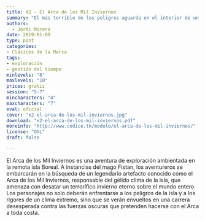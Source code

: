 ```yaml
---
title: X2 - El Arca de los Mil Inviernos
summary: "El más terrible de los peligros aguarda en el interior de un legendario artefacto perdido en los confines de la Isla Boreal: el Arca de los Mil Inviernos."
authors:
  - Jordi Morera
date: 2019-01-09
type: post
categories:
- Clásicos de la Marca
tags:
- exploración
- gestión del tiempo
minlevels: "6"
maxlevels: "10"
prices: gratis
session: "5-7"
mincharacters: "4"
maxcharacters: "7"
eval: oficial
cover: "x2-el-arca-de-los-mil-inviernos.jpg"
download: "x2-el-arca-de-los-mil-inviernos.pdf"
moreinfo: "http://www.codice.tk/modulo/el-arca-de-los-mil-inviernos/"
license: "OGL"
draft: false

---
```


El Arca de los Mil Inviernos es una aventura de exploración
ambientada en la remota isla Boreal. A instancias del
mago Fistan, los aventureros se embarcarán en la búsqueda
de un legendario artefacto conocido como el Arca de los
Mil Inviernos, responsable del gélido clima de la isla, que
amenaza con desatar un terrorífico invierno eterno sobre el
mundo entero. Los personajes no solo deberán enfrentarse
a los peligros de la isla y a los rigores de un clima extremo,
sino que se verán envueltos en una carrera desesperada contra
las fuerzas oscuras que pretenden hacerse con el Arca a
toda costa.
